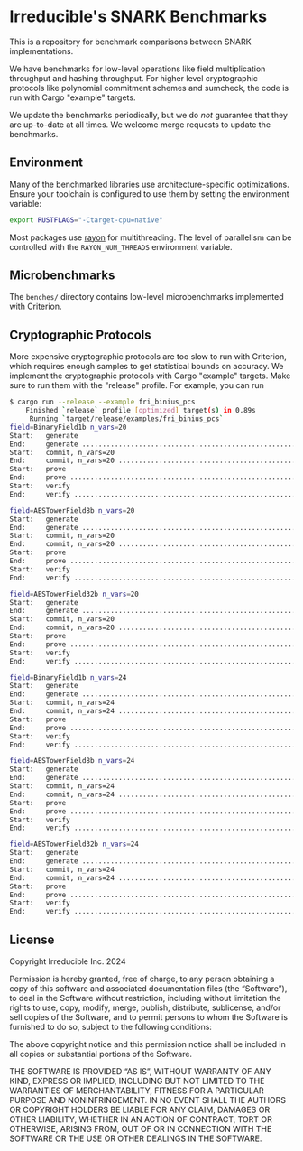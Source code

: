 # Irreducible's SNARK Benchmarks

This is a repository for benchmark comparisons between SNARK implementations.

We have benchmarks for low-level operations like field multiplication throughput and hashing throughput. For higher level cryptographic protocols like polynomial commitment schemes and sumcheck, the code is run with Cargo "example" targets.

We update the benchmarks periodically, but we do _not_ guarantee that they are up-to-date at all times. We welcome merge requests to update the benchmarks.

## Environment

Many of the benchmarked libraries use architecture-specific optimizations. Ensure your toolchain is configured to use them by setting the environment variable:

```bash
export RUSTFLAGS="-Ctarget-cpu=native"
```

Most packages use [rayon](https://docs.rs/rayon/latest/rayon/) for multithreading. The level of parallelism can be controlled with the `RAYON_NUM_THREADS` environment variable.

## Microbenchmarks

The `benches/` directory contains low-level microbenchmarks implemented with Criterion.

## Cryptographic Protocols

More expensive cryptographic protocols are too slow to run with Criterion, which requires enough samples to get statistical bounds on accuracy. We implement the cryptographic protocols with Cargo "example" targets. Make sure to run them with the "release" profile. For example, you can run

```bash
$ cargo run --release --example fri_binius_pcs
    Finished `release` profile [optimized] target(s) in 0.89s
     Running `target/release/examples/fri_binius_pcs`
field=BinaryField1b n_vars=20
Start:   generate
End:     generate ..................................................................157.275µs
Start:   commit, n_vars=20
End:     commit, n_vars=20 .........................................................2.886ms
Start:   prove
End:     prove .....................................................................10.648ms
Start:   verify
End:     verify ....................................................................6.214ms

field=AESTowerField8b n_vars=20
Start:   generate
End:     generate ..................................................................999.200µs
Start:   commit, n_vars=20
End:     commit, n_vars=20 .........................................................13.271ms
Start:   prove
End:     prove .....................................................................47.881ms
Start:   verify
End:     verify ....................................................................8.168ms

field=AESTowerField32b n_vars=20
Start:   generate
End:     generate ..................................................................4.152ms
Start:   commit, n_vars=20
End:     commit, n_vars=20 .........................................................58.399ms
Start:   prove
End:     prove .....................................................................168.937ms
Start:   verify
End:     verify ....................................................................9.809ms

field=BinaryField1b n_vars=24
Start:   generate
End:     generate ..................................................................1.467ms
Start:   commit, n_vars=24
End:     commit, n_vars=24 .........................................................26.603ms
Start:   prove
End:     prove .....................................................................79.612ms
Start:   verify
End:     verify ....................................................................9.856ms

field=AESTowerField8b n_vars=24
Start:   generate
End:     generate ..................................................................12.968ms
Start:   commit, n_vars=24
End:     commit, n_vars=24 .........................................................298.757ms
Start:   prove
End:     prove .....................................................................636.475ms
Start:   verify
End:     verify ....................................................................12.988ms

field=AESTowerField32b n_vars=24
Start:   generate
End:     generate ..................................................................71.301ms
Start:   commit, n_vars=24
End:     commit, n_vars=24 .........................................................1.256s
Start:   prove
End:     prove .....................................................................2.649s
Start:   verify
End:     verify ....................................................................19.412ms
```

## License

Copyright Irreducible Inc. 2024

Permission is hereby granted, free of charge, to any person obtaining a copy of this software and associated documentation files (the “Software”), to deal in the Software without restriction, including without limitation the rights to use, copy, modify, merge, publish, distribute, sublicense, and/or sell copies of the Software, and to permit persons to whom the Software is furnished to do so, subject to the following conditions:

The above copyright notice and this permission notice shall be included in all copies or substantial portions of the Software.

THE SOFTWARE IS PROVIDED “AS IS”, WITHOUT WARRANTY OF ANY KIND, EXPRESS OR IMPLIED, INCLUDING BUT NOT LIMITED TO THE WARRANTIES OF MERCHANTABILITY, FITNESS FOR A PARTICULAR PURPOSE AND NONINFRINGEMENT. IN NO EVENT SHALL THE AUTHORS OR COPYRIGHT HOLDERS BE LIABLE FOR ANY CLAIM, DAMAGES OR OTHER LIABILITY, WHETHER IN AN ACTION OF CONTRACT, TORT OR OTHERWISE, ARISING FROM, OUT OF OR IN CONNECTION WITH THE SOFTWARE OR THE USE OR OTHER DEALINGS IN THE SOFTWARE.